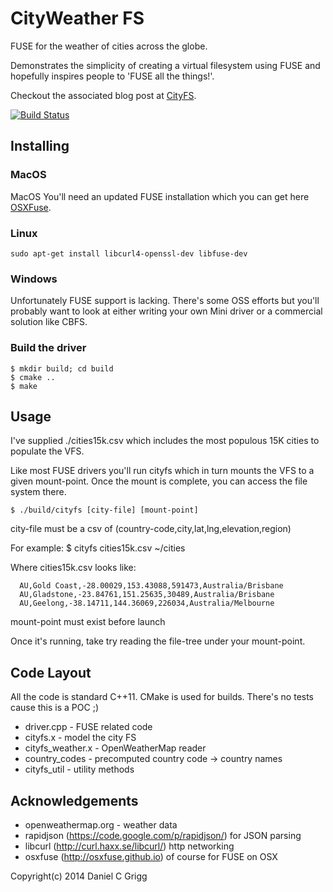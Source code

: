 # CityWeather FS

FUSE for the weather of cities across the globe.

Demonstrates the simplicity of creating a virtual filesystem 
using FUSE and hopefully inspires people to 'FUSE all the things!'.

Checkout the associated blog post at [CityFS](https://danielgrigg.com/post/2014-07-23-virtual-file-systems-with-fuse/).

[![Build Status](https://travis-ci.org/danielgrigg/city_weather_fs.svg?branch=master)](https://travis-ci.org/danielgrigg/city_weather_fs)

## Installing

### MacOS

MacOS You'll need an updated FUSE installation which you can
get here [OSXFuse](http://osxfuse.github.io).   

### Linux  

    sudo apt-get install libcurl4-openssl-dev libfuse-dev

### Windows  

Unfortunately FUSE support is lacking.  There's some OSS efforts but you'll 
probably want to look at either writing your own Mini driver 
or a commercial solution like CBFS.


### Build the driver

    $ mkdir build; cd build
    $ cmake ..
    $ make


## Usage

I've supplied ./cities15k.csv which includes the most populous 15K cities
to populate the VFS.

Like most FUSE drivers you'll run cityfs which in turn mounts
the VFS to a given mount-point. Once the mount is complete, you 
can access the file system there.

    $ ./build/cityfs [city-file] [mount-point]

city-file must be a csv of (country-code,city,lat,lng,elevation,region)

  For example:
      $ cityfs cities15k.csv ~/cities

  Where cities15k.csv looks like:

      AU,Gold Coast,-28.00029,153.43088,591473,Australia/Brisbane
      AU,Gladstone,-23.84761,151.25635,30489,Australia/Brisbane
      AU,Geelong,-38.14711,144.36069,226034,Australia/Melbourne

mount-point must exist before launch

Once it's running, take try reading the file-tree under your mount-point.


## Code Layout

All the code is standard C++11.  CMake is used for builds.  There's no 
tests cause this is a POC ;)

+ driver.cpp - FUSE related code
+ cityfs.x - model the city FS
+ cityfs\_weather.x - OpenWeatherMap reader
+ country\_codes - precomputed country code -> country names
+ cityfs\_util - utility methods


## Acknowledgements

+ openweathermap.org - weather data
+ rapidjson (https://code.google.com/p/rapidjson/) for JSON parsing
+ libcurl (http://curl.haxx.se/libcurl/) http networking
+ osxfuse (http://osxfuse.github.io) of course for FUSE on OSX

Copyright(c) 2014 Daniel C Grigg
